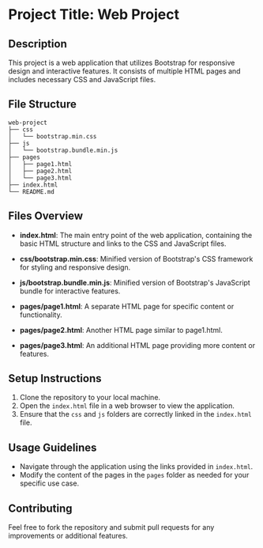 # Project Title: Web Project

## Description
This project is a web application that utilizes Bootstrap for responsive design and interactive features. It consists of multiple HTML pages and includes necessary CSS and JavaScript files.

## File Structure
```
web-project
├── css
│   └── bootstrap.min.css
├── js
│   └── bootstrap.bundle.min.js
├── pages
│   ├── page1.html
│   ├── page2.html
│   └── page3.html
├── index.html
└── README.md
```

## Files Overview

- **index.html**: The main entry point of the web application, containing the basic HTML structure and links to the CSS and JavaScript files.
  
- **css/bootstrap.min.css**: Minified version of Bootstrap's CSS framework for styling and responsive design.

- **js/bootstrap.bundle.min.js**: Minified version of Bootstrap's JavaScript bundle for interactive features.

- **pages/page1.html**: A separate HTML page for specific content or functionality.

- **pages/page2.html**: Another HTML page similar to page1.html.

- **pages/page3.html**: An additional HTML page providing more content or features.

## Setup Instructions
1. Clone the repository to your local machine.
2. Open the `index.html` file in a web browser to view the application.
3. Ensure that the `css` and `js` folders are correctly linked in the `index.html` file.

## Usage Guidelines
- Navigate through the application using the links provided in `index.html`.
- Modify the content of the pages in the `pages` folder as needed for your specific use case.

## Contributing
Feel free to fork the repository and submit pull requests for any improvements or additional features.